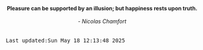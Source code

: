 
<div align="center"><b><span>Pleasure can be supported by an illusion; but happiness rests upon truth. </span></b><br><br><i> - Nicolas Chamfort</i></div>
<br><br><kbd>Last updated:Sun May 18 12:13:48 2025</kbd>